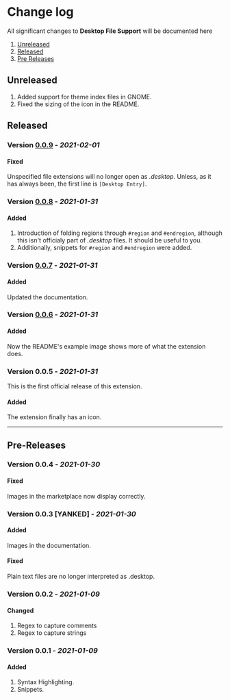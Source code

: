 # Change log

All significant changes to **Desktop File Support** will be documented here

1. [Unreleased](#unreleased)
1. [Released](#released)
1. [Pre Releases](#Pre-Releases)

## Unreleased
1. Added support for theme index files in GNOME.
1. Fixed the sizing of the icon in the README.

## Released

### Version [0.0.9](https://github.com/nico-castell/desktop-file-support/releases/tag/0.0.9) - *2021-02-01*
#### Fixed
Unspecified file extensions will no longer open as *.desktop*. Unless, as it has always been, the first line is `[Desktop Entry]`.

### Version [0.0.8](https://github.com/nico-castell/desktop-file-support/releases/tag/0.0.8) - *2021-01-31*
#### Added
1. Introduction of folding regions through `#region` and `#endregion`, although this isn't officialy part of *.desktop* files. It should be useful to you.
1. Additionally, snippets for `#region` and `#endregion` were added.

### Version [0.0.7](https://github.com/nico-castell/desktop-file-support/releases/tag/0.0.7) - *2021-01-31*
#### Added
Updated the documentation.

### Version [0.0.6](https://github.com/nico-castell/desktop-file-support/releases/tag/0.0.6) - *2021-01-31*
#### Added
Now the README's example image shows more of what the extension does.

### Version 0.0.5 - *2021-01-31*
This is the first official release of this extension.
#### Added
The extension finally has an icon.

---

## Pre-Releases

### Version 0.0.4 - *2021-01-30*
#### Fixed
Images in the marketplace now display correctly.

### Version 0.0.3 [YANKED] - *2021-01-30*
#### Added
Images in the documentation.
#### Fixed
Plain text files are no longer interpreted as .desktop.

### Version 0.0.2 - *2021-01-09*
#### Changed
1. Regex to capture comments
2. Regex to capture strings

### Version 0.0.1 - *2021-01-09*
#### Added
1. Syntax Highlighting.
2. Snippets.
